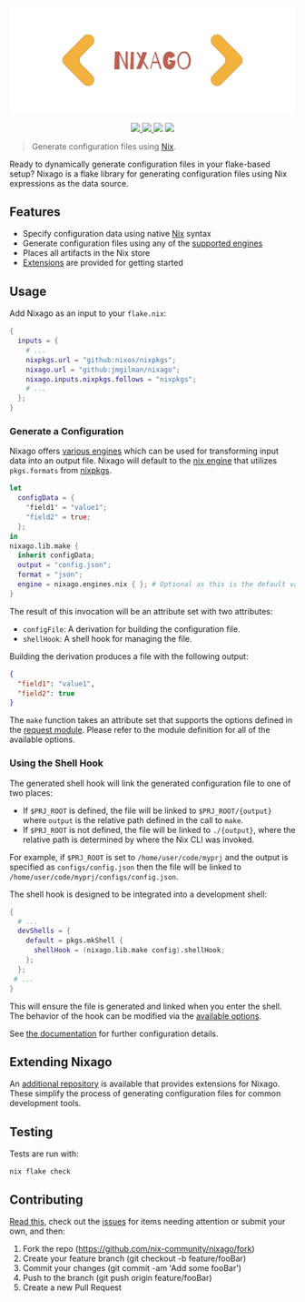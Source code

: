 ![logo](logo.PNG)

<p align="center">
    <a href="https://github.com/nix-community/nixago/actions/workflows/ci.yml">
        <img src="https://img.shields.io/github/workflow/status/nix-community/nixago/CI?label=CI"/>
    </a>
    <a href="https://nix-community.github.io/nixago">
        <img src="https://img.shields.io/github/workflow/status/nix-community/nixago/CI?label=Docs"/>
    </a>
    <img src="https://img.shields.io/github/license/nix-community/nixago"/>
    <a href="https://builtwithnix.org">
        <img src="https://img.shields.io/badge/-Built%20with%20Nix-green">
    </a>
</p>

> Generate configuration files using [Nix][1].

Ready to dynamically generate configuration files in your flake-based setup?
Nixago is a flake library for generating configuration files using Nix
expressions as the data source.

## Features

- Specify configuration data using native [Nix][1] syntax
- Generate configuration files using any of the [supported engines][2]
- Places all artifacts in the Nix store
- [Extensions][3] are provided for getting started

## Usage

Add Nixago as an input to your `flake.nix`:

```nix
{
  inputs = {
    # ...
    nixpkgs.url = "github:nixos/nixpkgs";
    nixago.url = "github:jmgilman/nixago";
    nixago.inputs.nixpkgs.follows = "nixpkgs";
    # ...
  };
}
```

### Generate a Configuration

Nixago offers [various engines][2] which can be used for transforming input data
into an output file. Nixago will default to the [nix engine][4] that utilizes
`pkgs.formats` from [nixpkgs][5].

```nix
let
  configData = {
    "field1" = "value1";
    "field2" = true;
  };
in
nixago.lib.make {
  inherit configData;
  output = "config.json";
  format = "json";
  engine = nixago.engines.nix { }; # Optional as this is the default value
}
```

The result of this invocation will be an attribute set with two attributes:

- `configFile`: A derivation for building the configuration file.
- `shellHook`: A shell hook for managing the file.

Building the derivation produces a file with the following output:

```json
{
  "field1": "value1",
  "field2": true
}
```

The `make` function takes an attribute set that supports the options defined in
the [request module][6]. Please refer to the module definition for all of the
available options.

### Using the Shell Hook

The generated shell hook will link the generated configuration file to one of
two places:

- If `$PRJ_ROOT` is defined, the file will be linked to `$PRJ_ROOT/{output}`
  where `output` is the relative path defined in the call to `make`.
- If `$PRJ_ROOT` is not defined, the file will be linked to `./{output}`, where
  the relative path is determined by where the Nix CLI was invoked.

For example, if `$PRJ_ROOT` is set to `/home/user/code/myprj` and the output is
specified as `configs/config.json` then the file will be linked to
`/home/user/code/myprj/configs/config.json`.

The shell hook is designed to be integrated into a development shell:

```nix
{
  # ...
  devShells = {
    default = pkgs.mkShell {
      shellHook = (nixago.lib.make config).shellHook;
    };
  };
 # ...
}
```

This will ensure the file is generated and linked when you enter the shell. The
behavior of the hook can be modified via the [available options][7].

See [the documentation][8] for further configuration details.

## Extending Nixago

An [additional repository][9] is available that provides extensions for Nixago.
These simplify the process of generating configuration files for common
development tools.

## Testing

Tests are run with:

```shell
nix flake check
```

## Contributing

[Read this][10], check out the [issues][11] for items needing attention or
submit your own, and then:

1. Fork the repo (<https://github.com/nix-community/nixago/fork>)
2. Create your feature branch (git checkout -b feature/fooBar)
3. Commit your changes (git commit -am 'Add some fooBar')
4. Push to the branch (git push origin feature/fooBar)
5. Create a new Pull Request

[1]: https://nixos.org/
[2]: https://nix-community.github.io/nixago/engines/index.html
[3]: https://github.com/nix-community/nixago-extensions
[4]: https://nix-community.github.io/nixago/engines/nix.html
[5]: https://github.com/NixOS/nixpkgs/blob/master/pkgs/pkgs-lib/formats.nix
[6]: https://github.com/nix-community/nixago/blob/master/modules/request.nix
[7]: https://github.com/nix-community/nixago/blob/master/modules/request.nix#L8
[8]: https://nix-community.github.io/nixago/introduction.html
[9]: https://github.com/nix-community/nixago-extensions
[10]: https://nix-community.github.io/nixago/contributing
[11]: https://github.com/nix-community/nixago/issues
